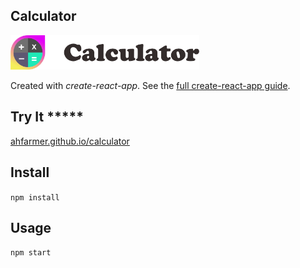 Calculator
---
<img src="Logotype primary.png" width="60%" height="60%" />

Created with *create-react-app*. See the [full create-react-app guide](https://github.com/facebookincubator/create-react-app/blob/master/packages/react-scripts/template/README.md).



Try It *****
---

[ahfarmer.github.io/calculator](https://ahfarmer.github.io/calculator/)



Install
---

`npm install`



Usage
---

`npm start`
